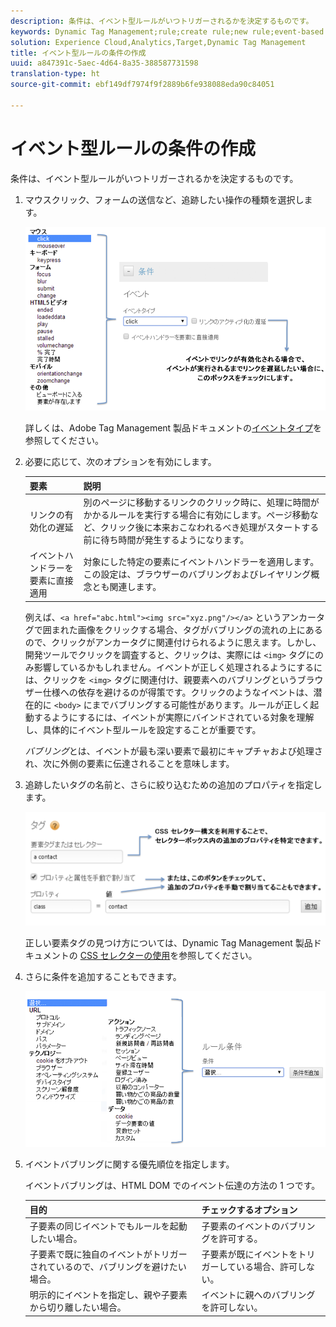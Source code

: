 ```yaml
---
description: 条件は、イベント型ルールがいつトリガーされるかを決定するものです。
keywords: Dynamic Tag Management;rule;create rule;new rule;event-based rule;delay link activation;apply event handler directly to element;bubbling;event bubbling
solution: Experience Cloud,Analytics,Target,Dynamic Tag Management
title: イベント型ルールの条件の作成
uuid: a847391c-5aec-4d64-8a35-388587731598
translation-type: ht
source-git-commit: ebf149df7974f9f2889b6fe938088eda90c84051

---
```



# イベント型ルールの条件の作成

条件は、イベント型ルールがいつトリガーされるかを決定するものです。

1. マウスクリック、フォームの送信など、追跡したい操作の種類を選択します。

   ![](assets/condition-event-based.png)

   詳しくは、Adobe Tag Management 製品ドキュメントの[イベントタイプ](https://marketing.adobe.com/resources/help/ja_JP/dtm/event_types.html)を参照してください。

1. 必要に応じて、次のオプションを有効にします。

   | 要素 | 説明 |
   |--- |--- |
   | リンクの有効化の遅延 | 別のページに移動するリンクのクリック時に、処理に時間がかかるルールを実行する場合に有効にします。ページ移動など、クリック後に本来おこなわれるべき処理がスタートする前に待ち時間が発生するようになります。 |
   | イベントハンドラーを要素に直接適用 | 対象にした特定の要素にイベントハンドラーを適用します。この設定は、ブラウザーのバブリングおよびレイヤリング概念とも関連します。 |

   例えば、`<a href="abc.html"><img src="xyz.png"/></a>` というアンカータグで囲まれた画像をクリックする場合、タグがバブリングの流れの上にあるので、クリックがアンカータグに関連付けられるように思えます。しかし、開発ツールでクリックを調査すると、クリックは、実際には `<img>` タグにのみ影響しているかもしれません。イベントが正しく処理されるようにするには、クリックを `<img>` タグに関連付け、親要素へのバブリングというブラウザー仕様への依存を避けるのが得策です。クリックのようなイベントは、潜在的に `<body>` にまでバブリングする可能性があります。ルールが正しく起動するようにするには、イベントが実際にバインドされている対象を理解し、具体的にイベント型ルールを設定することが重要です。

   *バブリング*&#x200B;とは、イベントが最も深い要素で最初にキャプチャおよび処理され、次に外側の要素に伝達されることを意味します。

1. 追跡したいタグの名前と、さらに絞り込むための追加のプロパティを指定します。

   ![](assets/condition-event-based2.png)

   正しい要素タグの見つけ方については、Dynamic Tag Management 製品ドキュメントの [CSS セレクターの使用](https://marketing.adobe.com/resources/help/ja_JP/dtm/css-selector.html)を参照してください。

1. さらに条件を追加することもできます。

   ![](assets/condition-event-based3.png)

1. イベントバブリングに関する優先順位を指定します。

   イベントバブリングは、HTML DOM でのイベント伝達の方法の 1 つです。

   | 目的 | チェックするオプション |
   |--- |--- |
   | 子要素の同じイベントでもルールを起動したい場合。 | 子要素のイベントのバブリングを許可する。 |
   | 子要素で既に独自のイベントがトリガーされているので、バブリングを避けたい場合。 | 子要素が既にイベントをトリガーしている場合、許可しない。 |
   | 明示的にイベントを指定し、親や子要素から切り離したい場合。 | イベントに親へのバブリングを許可しない。 |
